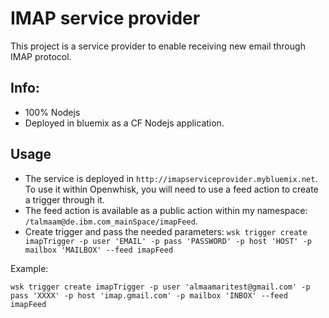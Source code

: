 # IMAP service provider
This project is a service provider to enable receiving new email through IMAP protocol.

## Info:
- 100% Nodejs
- Deployed in bluemix as a CF Nodejs application.

## Usage
  - The service is deployed in `http://imapserviceprovider.mybluemix.net`. To use it within Openwhisk, you will need to use a feed action to create a trigger through it.
  - The feed action is available as a public action within my namespace: `/talmaam@de.ibm.com_mainSpace/imapFeed`.
  - Create trigger and pass the needed parameters:
    `wsk trigger create imapTrigger -p user 'EMAIL' -p pass 'PASSWORD' -p host 'HOST' -p mailbox 'MAILBOX' --feed imapFeed`

Example:
  
  `wsk trigger create imapTrigger -p user 'almaamaritest@gmail.com' -p pass 'XXXX' -p host 'imap.gmail.com' -p mailbox 'INBOX' --feed imapFeed`

